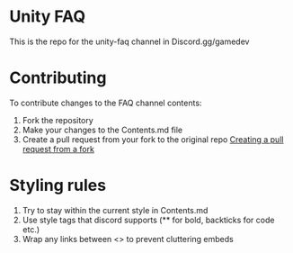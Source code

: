 # Unity FAQ
This is the repo for the unity-faq channel in Discord.gg/gamedev

# Contributing
To contribute changes to the FAQ channel contents:
1. Fork the repository
2. Make your changes to the Contents.md file
3. Create a pull request from your fork to the original repo [Creating a pull request from a fork](https://docs.github.com/en/github/collaborating-with-pull-requests/proposing-changes-to-your-work-with-pull-requests/creating-a-pull-request-from-a-fork)

# Styling rules
1. Try to stay within the current style in Contents.md
2. Use style tags that discord supports (** for bold, backticks for code etc.)
3. Wrap any links between <> to prevent cluttering embeds
